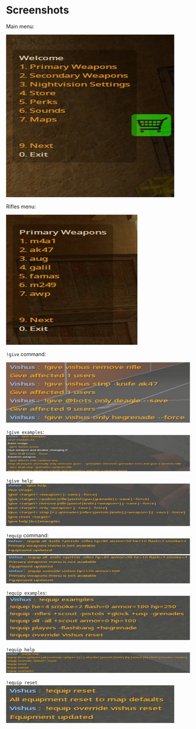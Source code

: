
# Screenshots

Main menu:

![Pro Equip main menu](screenshots/equip.png)

Rifles menu:

![Pro Equip main menu](screenshots/equip_rifles.png)

`!give` command:

![Give command output](screenshots/give_command.png)

`!give examples`:
![Give examples output](screenshots/give_examples.png)

`!give help`:
![Give help output](screenshots/give_help.png)

`!equip` command:
![Example of using the equip command](screenshots/equip_command.png)
![Another example of using the equip command](screenshots/equip_command2.png)

`!equip examples`:
![Equip examples output](screenshots/equip_examples.png)

`!equip help`
![Equip help output](screenshots/equip_help.png)

`!equip reset`
![Equip reset output](screenshots/equip_reset.png)
